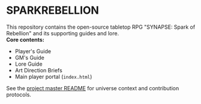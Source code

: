 # SPARKREBELLION

This repository contains the open-source tabletop RPG "SYNAPSE: Spark of Rebellion" and its supporting guides and lore.  
**Core contents:**  
- Player's Guide  
- GM's Guide  
- Lore Guide  
- Art Direction Briefs  
- Main player portal (`index.html`)

See the [project master README](../THEWANDERER/README.md) for universe context and contribution protocols.
